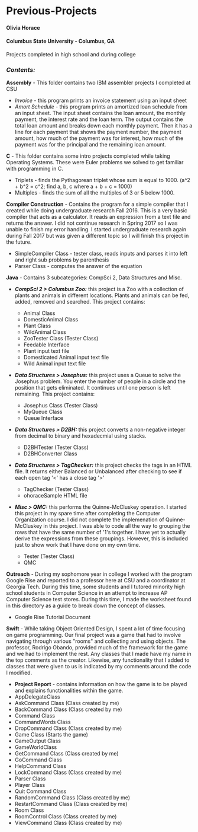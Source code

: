 # Previous-Projects
#### Olivia Horace ####
#### Columbus State University - Columbus, GA ##### 

Projects completed in high school and during college

### __*Contents:*__  
**Assembly** - This folder contains two IBM assembler projects I completed at CSU
* *Invoice* - this program prints an invoice statement using an input sheet
* *Amort Schedule* - this program prints an amortized loan schedule from an input sheet. The input sheet contains the loan amount, the monthly payment, the interest rate and the loan term. The output contains the total loan amount and breaks down each monthly payment. Then it has a line for each payment that shows the payment number, the payment amount, how much of the payment was for interest, how much of the payment was for the principal and the remaining loan amount.  
  
**C** - This folder contains some intro projects completed while taking Operating Systems. These were Euler problems we solved to get familiar with programming in C.
* Triplets - finds the Pythagorean triplet whose sum is equal to 1000. (a^2 + b^2 = c^2; find a, b, c where a + b + c = 1000)
* Multiples - finds the sum of all the multiples of 3 or 5 below 1000.

**Compiler Construction** - Contains the program for a simple compiler that I created while doing undergraduate research Fall 2016. This is a very basic compiler that acts as a calculator. It reads an expression from a text file and returns the answer. I did not continue research in Spring 2017 so I was unable to finish my error handling. I started undergraduate research again during Fall 2017 but was given a different topic so I will finish this project in the future. 
* SimpleCompiler Class - tester class, reads inputs and parses it into left and right sub problems by parenthesis
* Parser Class - computes the answer of the equation

**Java** - Contains 3 subcategories: CompSci 2, Data Structures and Misc. 
* *__CompSci 2 > Columbus Zoo:__* this project is a Zoo with a collection of plants and animals in different locations. Plants and animals can be fed, added, removed and searched. This project contains:
   * Animal Class
   * DomesticAnimal Class
   * Plant Class
   * WildAnimal Class
   * ZooTester Class (Tester Class)
   * Feedable Interface
   * Plant input text file
   * Domesticated Animal input text file
   * Wild Animal input text file
   
* *__Data Structures > Josephus:__* this project uses a Queue to solve the Josephus problem. You enter the number of people in a circle and the position that gets eliminated. It continues until one person is left remaining. This project contains:
   * Josephus Class (Tester Class)
   * MyQueue Class
   * Queue Interface
   
* *__Data Structures > D2BH:__* this project converts a non-negative integer from decimal to binary and hexadecmial using stacks.
   * D2BHTester (Tester Class)
   * D2BHConverter Class
   
* *__Data Structures > TagChecker:__* this project checks the tags in an HTML file. It returns either Balanced or Unbalanced after checking to see if each open tag '<' has a close tag '>'
   * TagChecker (Tester Class)
   * ohoraceSample HTML file
   
* *__Misc > QMC:__* this performs the Quinne-McCluskey operation. I started this project in my spare time after completing the Computer Organization course. I did not complete the implemenation of Quinne-McCluskey in this project. I was able to code all the way to grouping the rows that have the same number of '1's together. I have yet to actually derive the expressions from these groupings. However, this is included just to show work that I have done on my own time.
   * Tester (Tester Class)
   * QMC
   
**Outreach** - During my sophomore year in college I worked with the program Google Rise and reported to a professor here at CSU and a coordinator at Georgia Tech. During this time, some students and I tutored minority high school students in Computer Science in an attempt to increase AP Computer Science test stores. During this time, I made the worksheet found in this directory as a guide to break down the concept of classes.
* Google Rise Tutorial Document

**Swift** - While taking Object Oriented Design, I spent a lot of time focusing on game programming. Our final project was a game that had to involve navigating through various "rooms" and collecting and using objects. The professor, Rodrigo Obando, provided much of the framework for the game and we had to implement the rest. Any classes that I made have my name in the top comments as the creator. Likewise, any functionality that I added to classes that were given to us is indicated by my comments around the code I modified. 
* **Project Report** - contains information on how the game is to be played and explains functionalities within the game.
* AppDelegateClass
* AskCommand Class (Class created by me)
* BackCommand Class (Class created by me)
* Command Class
* CommandWords Class
* DropCommand Class (Class created by me)
* Game Class (Starts the game)
* GameOutput Class
* GameWorldClass
* GetCommand Class (Class created by me)
* GoCommand Class
* HelpCommand Class
* LockCommand Class (Class created by me)
* Parser Class
* Player Class
* Quit Command Class
* RandomCommand Class (Class created by me)
* RestartCommand Class (Class created by me)
* Room Class
* RoomControl Class (Class created by me)
* ViewCommand Class (Class created by me)
